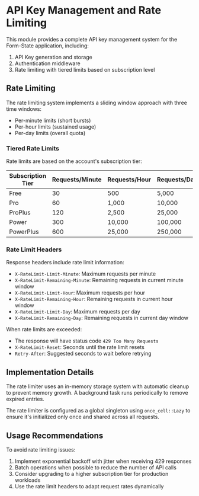 # API Key Management and Rate Limiting

This module provides a complete API key management system for the Form-State application, including:

1. API Key generation and storage
2. Authentication middleware
3. Rate limiting with tiered limits based on subscription level

## Rate Limiting

The rate limiting system implements a sliding window approach with three time windows:

- Per-minute limits (short bursts)
- Per-hour limits (sustained usage)
- Per-day limits (overall quota)

### Tiered Rate Limits

Rate limits are based on the account's subscription tier:

| Subscription Tier | Requests/Minute | Requests/Hour | Requests/Day |
|------------------|----------------|--------------|-------------|
| Free             | 30             | 500          | 5,000       |
| Pro              | 60             | 1,000        | 10,000      |
| ProPlus          | 120            | 2,500        | 25,000      |
| Power            | 300            | 10,000       | 100,000     |
| PowerPlus        | 600            | 25,000       | 250,000     |

### Rate Limit Headers

Response headers include rate limit information:

- `X-RateLimit-Limit-Minute`: Maximum requests per minute
- `X-RateLimit-Remaining-Minute`: Remaining requests in current minute window
- `X-RateLimit-Limit-Hour`: Maximum requests per hour
- `X-RateLimit-Remaining-Hour`: Remaining requests in current hour window
- `X-RateLimit-Limit-Day`: Maximum requests per day
- `X-RateLimit-Remaining-Day`: Remaining requests in current day window

When rate limits are exceeded:
- The response will have status code `429 Too Many Requests`
- `X-RateLimit-Reset`: Seconds until the rate limit resets
- `Retry-After`: Suggested seconds to wait before retrying

## Implementation Details

The rate limiter uses an in-memory storage system with automatic cleanup to prevent memory growth. A background task runs periodically to remove expired entries.

The rate limiter is configured as a global singleton using `once_cell::Lazy` to ensure it's initialized only once and shared across all requests.

## Usage Recommendations

To avoid rate limiting issues:

1. Implement exponential backoff with jitter when receiving 429 responses
2. Batch operations when possible to reduce the number of API calls
3. Consider upgrading to a higher subscription tier for production workloads
4. Use the rate limit headers to adapt request rates dynamically 